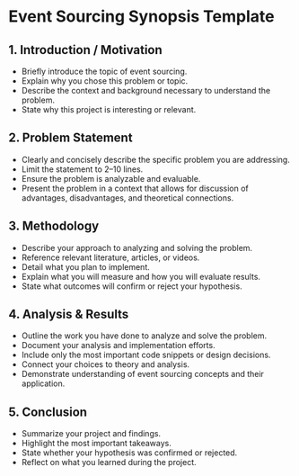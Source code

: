 # Event Sourcing Synopsis Template

## 1. Introduction / Motivation
- Briefly introduce the topic of event sourcing.
- Explain why you chose this problem or topic.
- Describe the context and background necessary to understand the problem.
- State why this project is interesting or relevant.

## 2. Problem Statement
- Clearly and concisely describe the specific problem you are addressing.
- Limit the statement to 2–10 lines.
- Ensure the problem is analyzable and evaluable.
- Present the problem in a context that allows for discussion of advantages, disadvantages, and theoretical connections.

## 3. Methodology
- Describe your approach to analyzing and solving the problem.
- Reference relevant literature, articles, or videos.
- Detail what you plan to implement.
- Explain what you will measure and how you will evaluate results.
- State what outcomes will confirm or reject your hypothesis.

## 4. Analysis & Results
- Outline the work you have done to analyze and solve the problem.
- Document your analysis and implementation efforts.
- Include only the most important code snippets or design decisions.
- Connect your choices to theory and analysis.
- Demonstrate understanding of event sourcing concepts and their application.

## 5. Conclusion
- Summarize your project and findings.
- Highlight the most important takeaways.
- State whether your hypothesis was confirmed or rejected.
- Reflect on what you learned during the project.
